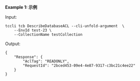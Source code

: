 **Example 1: 示例**



Input: 

```
tccli tcb DescribeDatabaseACL --cli-unfold-argument  \
    --EnvId test-23 \
    --CollectionName testCollection
```

Output: 
```
{
    "Response": {
        "AclTag": "READONLY",
        "RequestId": "2bced453-09e4-4e87-9317-c3bc21c4ee22"
    }
}
```

